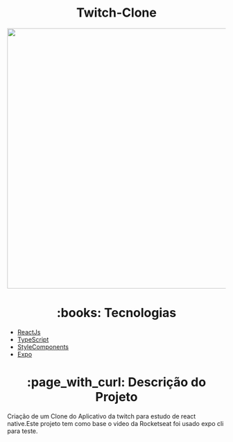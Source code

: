 <h1 align="center">Twitch-Clone</h1>


<p align="center">
  <img width="600" height="600" src="https://i.ibb.co/4tYhFBW/Screenshot-20210518-184242.png">
</p>

<h1 align="center"> 
	:books: Tecnologias 
</h1>

<ul>
    <li><a href="https://pt-br.reactjs.org/">ReactJs</a></li>
    <li><a href="https://www.typescriptlang.org/">TypeScript</a></li>
    <li><a href="https://styled-components.com/">StyleComponents</a></li>
    <li><a href="https://expo.io/">Expo</a></li>
</ul>


<h1 align="center">:page_with_curl: Descrição do Projeto</h1>

<p>Criação de um Clone do Aplicativo da twitch para estudo de react native.Este projeto tem como base o video da Rocketseat <a href="https://www.youtube.com/watch?v=bJVp_vlvMwQ"></a>
foi usado expo cli para teste.</p>
